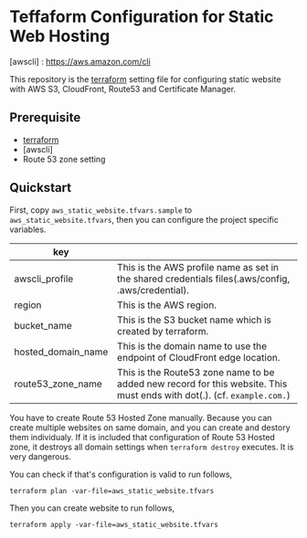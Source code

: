 # Teffaform Configuration for Static Web Hosting

[terraform]: https://terraform.io
[aws]: https://aws.amazon.com/
[awscli] : https://aws.amazon.com/cli

This repository is the [terraform] setting file for configuring static website with AWS S3, CloudFront, Route53 and Certificate Manager.

## Prerequisite

- [terraform]
- [awscli]
- Route 53 zone setting

## Quickstart

First, copy `aws_static_website.tfvars.sample` to `aws_static_website.tfvars`, then you can configure the project specific variables.

|key||
|---|---|
|awscli_profile|This is the AWS profile name as set in the shared credentials files(.aws/config, .aws/credential).|
|region|This is the AWS region.|
|bucket_name|This is the S3 bucket name which is created by terraform.|
|hosted_domain_name|This is the domain name to use the endpoint of CloudFront edge location.|
|route53_zone_name|This is the Route53 zone name to be added new record for this website. This must ends with dot(.). (cf. `example.com.`)|

You have to create Route 53 Hosted Zone manually. Because you can create multiple websites on same domain, and you can create and destory them individualy. If it is included that configuration of Route 53 Hosted zone, it destroys all domain settings when `terraform destroy` executes. It is very dangerous.

You can check if that's configuration is valid to run follows,

```
terraform plan -var-file=aws_static_website.tfvars
```

Then you can create website to run follows,

```
terraform apply -var-file=aws_static_website.tfvars
```
